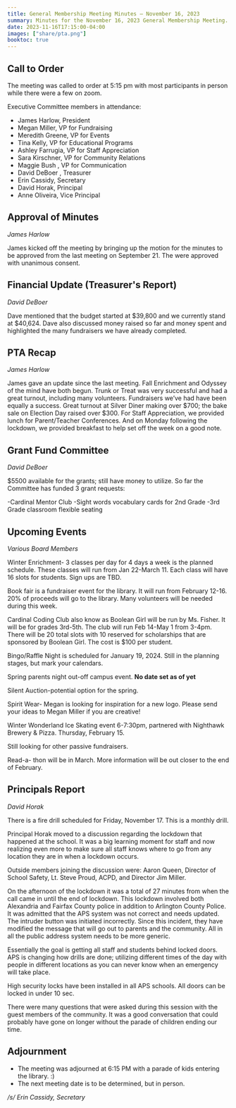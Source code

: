 ```yaml
---
title: General Membership Meeting Minutes — November 16, 2023
summary: Minutes for the November 16, 2023 General Membership Meeting.
date: 2023-11-16T17:15:00-04:00
images: ["share/pta.png"]
booktoc: true
---
```


## Call to Order

The meeting was called to order at 5:15 pm with most participants in person while there were a few on zoom.

Executive Committee members in attendance:

- James Harlow, President
- Megan Miller, VP for Fundraising
- Meredith Greene, VP for Events
- Tina Kelly, VP for Educational Programs
- Ashley Farrugia, VP for Staff Appreciation
- Sara Kirschner, VP for Community Relations
- Maggie Bush , VP for Communication 
- David DeBoer , Treasurer
- Erin Cassidy, Secretary
- David Horak, Principal
- Anne Oliveira, Vice Principal

## Approval of Minutes

*James Harlow* 

James kicked off the meeting by bringing up the motion for the minutes to be approved from the last meeting on September 21. The were approved with unanimous consent.

## Financial Update (Treasurer's Report)

*David DeBoer*

Dave mentioned that the budget started at $39,800 and we currently stand at $40,624. Dave also discussed money raised so far and money spent and highlighted the many fundraisers we have already completed. 

## PTA Recap

*James Harlow* 

James gave an update since the last meeting. Fall Enrichment and Odyssey of the mind have both begun. Trunk or Treat was very successful and had a great turnout, including many volunteers. Fundraisers we’ve had have been equally a success. Great turnout at Silver Diner making over $700; the bake sale on Election Day raised over $300. For Staff Appreciation, we provided lunch for Parent/Teacher Conferences. And on Monday following the lockdown, we provided breakfast to help set off the week on a good note. 

## Grant Fund Committee

*David DeBoer*

$5500 available for the grants; still have money to utilize. So far the Committee has funded 3 grant requests:

-Cardinal Mentor Club
-Sight words vocabulary cards for 2nd Grade
-3rd Grade classroom flexible seating

## Upcoming Events

*Various Board Members*

Winter Enrichment- 3 classes per day for 4 days a week is the planned schedule. These classes will run from Jan 22-March 11. Each class will have 16 slots for students. Sign ups are TBD. 

Book fair is a fundraiser event for the library. It will run from February 12-16. 20% of proceeds will go to the library. Many volunteers will be needed during this week. 

Cardinal Coding Club also know as Boolean Girl will be run by Ms. Fisher. It will be for grades 3rd-5th. The club will run Feb 14-May 1 from 3-4pm. There will be 20 total slots with 10 reserved for scholarships that are sponsored by Boolean Girl. The cost is $100 per student.

Bingo/Raffle Night is scheduled for January 19, 2024. Still in the planning stages, but mark your calendars.

Spring parents night out-off campus event. **No date set as of yet**

Silent Auction-potential option for the spring.

Spirit Wear- Megan is looking for inspiration for a new logo. Please send your ideas to Megan Miller if you are creative!

Winter Wonderland Ice Skating event 6-7:30pm, partnered with Nighthawk Brewery & Pizza. Thursday, February 15. 

Still looking for other passive fundraisers.

Read-a- thon will be in March. More information will be out closer to the end of February. 

## Principals Report

*David Horak*

There is a fire drill scheduled for Friday, November 17. This is a monthly drill.

Principal Horak moved to a discussion regarding the lockdown that happened at the school. It was a big learning moment for staff and now realizing even more to make sure all staff knows where to go from any location they are in when a lockdown occurs. 

Outside members joining the discussion were: Aaron Queen, Director of School Safety, Lt. Steve Proud, ACPD, and Director Jim Miller. 

On the afternoon of the lockdown it was a total of 27 minutes from when the call came in until the end of lockdown. This lockdown involved both Alexandria and Fairfax County police in addition to Arlington County Police. It was admitted that the APS system was not correct and needs updated. The intruder button was initiated incorrectly. Since this incident, they have modified the message that will go out to parents and the community. All in all the public address system needs to be more generic. 

Essentially the goal is getting all staff and students behind locked doors. APS is changing how drills are done; utilizing different times of the day with people in different locations as you can never know when an emergency will take place. 

High security locks have been installed in all APS schools. All doors can be locked in under 10 sec. 

There were many questions that were asked during this session with the guest members of the community. It was a good conversation that could probably have gone on longer without the parade of children ending our time. 

## Adjournment

- The meeting was adjourned at 6:15 PM with a parade of kids entering the library. :)
- The next meeting date is to be determined, but in person. 

*/s/ Erin Cassidy, Secretary*